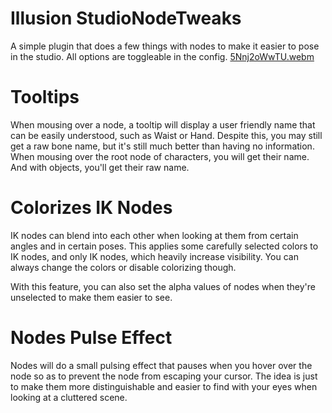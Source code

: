 # Illusion StudioNodeTweaks
A simple plugin that does a few things with nodes to make it easier to pose in the studio. All options are toggleable in the config.
[5Nnj2oWwTU.webm](https://github.com/krypto5863/Illusion_StudioNodeTweaks/assets/29824718/30449638-264e-45e9-ba0b-156a2fe69969)

# Tooltips
When mousing over a node, a tooltip will display a user friendly name that can be easily understood, such as Waist or Hand. Despite this, you may still get a raw bone name, but it's still much better than having no information. When mousing over the root node of characters, you will get their name. And with objects, you'll get their raw name.

# Colorizes IK Nodes
IK nodes can blend into each other when looking at them from certain angles and in certain poses. This applies some carefully selected colors to IK nodes, and only IK nodes, which heavily increase visibility. You can always change the colors or disable colorizing though.

With this feature, you can also set the alpha values of nodes when they're unselected to make them easier to see.

# Nodes Pulse Effect
Nodes will do a small pulsing effect that pauses when you hover over the node so as to prevent the node from escaping your cursor. The idea is just to make them more distinguishable and easier to find with your eyes when looking at a cluttered scene.
